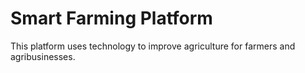 # Smart Farming Platform
This platform uses technology to improve agriculture for farmers and agribusinesses.

